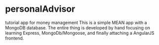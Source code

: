 # personalAdvisor
tutorial app for money management
This is a simple MEAN app with a MongoDB database. The entire thing is developed by hand focusing on learning Express, MongoDb/Mongoose,
and finally attaching a AngularJS frontend.
